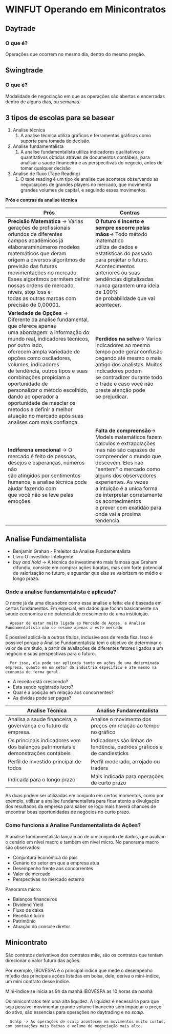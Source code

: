 # WINFUT Operando em Minicontratos

## Daytrade

### O que é?

Operações que ocorrem no mesmo dia, dentro do mesmo pregão.

## Swingtrade

### O que é?

Modalidade de negociação em que as operações são abertas e encerradas dentro de alguns dias, ou semanas.

## 3 tipos de escolas para se basear

1. Analise técnica
   1. A analise técnica utiliza gráficos e ferramentas gráficas como suporte para tomada de decisão. 
2. Analise fundamentalista
   1. A analise fundamentalista utiliza indicadores qualitativos e quantitativos obtidos através de documentos contábeis, para analisar a saude financeira e as perspecitivas do negocio, antes de tomar qualquer decisão
3. Analise de fluxo (Tape Reading)
   1. O tape reading é um tipo de analise que acontece observando as negociações de grandes players no mercado, que movimenta grandes volumes de capital, e seguindo esses movimentos.



**Prós e contras da analise técnica**

Prós | Contras
----- | ------ 
**Precisão Matemática** -> Várias gerações de profissionais oriundos de diferentes <br>campos acadêmicos já elaboraraminúmeros modelos matemáticos que deram <br> origem a diversos algoritmos de previsão das futuras movimentações no mercado. <br> Esses algoritmos permitem definir nossas ordens de mercado, niveis, stop loss e <br> todas as outras marcas com precisão de 0,00001.|**O futuro é incerto e sempre escorre pelas mãos**-> Todo método matematico <br>utiliza de dados e estatisticas do passado para projetar o futuro. Acontecimentos<br>anteriores ou suas tendências digitalizadas nunca garantem uma ideia de 100%<br>de probabilidade que vai acontecer.
**Variedade de Opções** -> Diferente da analise fundamental, que oferece apenas<br>uma abordagem: a informação do mundo real, indicadores técnicos, por outro lado,<br> oferecem ampla variedade de opções como osciladores, volumes, indicadores<br>de tendência, outros tipos e suas combinações propiciam a oportunidade de<br>personalizar o método escolhido, dando ao operador a oportunidade de mesclar os<br>metodos e definir a melhor atuação no mercado após suas analises com mais confiança.| **Perdidos na selva**-> Varios indicadores ao mesmo tempo pode gerar confusão<br>cegando até mesmo o mais antigo dos analistas. Muitos indicadores podem<br>se contradizer durante todo o trade e caso você não preste atenção pode<br>se prejudicar.
**Indiferena emocional** -> O mercado é feito de pessoas, desejos e esperanças, números não<br>são atingidos por sentimentos humanos, a analise técnica pode ajudar fazendo com<br>que você não se leve pelas emoções.|**Falta de compreensão**-> Models matemáticos fazem calculos e extrapolações<br>mas não são capazes de compreender o mundo que descevem. Eles não<br> "sentem" o mercado como alguns dos observadores experientes. As vezes<br>a intuição é a unica forma de interpretar corretamente os acontecimentos<br>e prever com exatidão para onde vai a proxima tendencia.

## Analise Fundamentalista

* Benjamin Grahan - Preleitor da Analise Fundamentalista
* Livro O investidor inteligente
* _buy and hold_ -> A técnica de investimento mais famosa que Graham difundiu, consiste em comprar ações baratas, mas com forte potencial de valorização no futuro, e aguardar que elas se valorizem no médio e longo prazo.

### Onde a analise fundamentalista é aplicada?

O nome já da uma dica sobre como essa analise e feita: ela é baseada em certos fundamentos. Em especial, em dados que focam basicamente na saude economica e no potencial de crescimento de uma instituição.

      Apesar de estar muito ligada ao Mercado de Açoes, a Analise Fundamentalista não se resume apenas a este mercado

É possivel aplicá-la a outros titulos, inclusive aos de renda fixa. Isso é possivel porque a Analise Fundamentalista tem o objetivo de determinar o valor de um titulo, a partir de avaliações de diferentes fatores ligados a um negócio e suas perspectivas para o futuro.

      Por isso, ela pode ser aplicada tanto em ações de uma determinada empresa, quanto em um setor da indústria especifico e ate mesmo na economia de forma geral.

* A receita está crescendo?
* Esta sendo registrado lucro?
* Qual é a posição em relação aos concorrentes?
* As dividas pode ser pagas?


Analise Técnica | Analise Fundamentalista
--------------- | -----------------------
Analisa a saude financeira, a govervança e o futuro da empresa. | Analise o movimento dos preços em relação ao tempo no gráfico
Os principais indicadores vem dos balanços patrimoniais e demonstrações contábeis | Indicadores são linhas de tendência, padrões gráficos e de candlesticks
Perfil de investido principal de todos | Perfil moderado, arrojado ou traders
Indicada para o longo prazo | Mais indicada para operações de curto prazo

As duas podem ser utilizadas em conjunto em certos momentos, como por exemplo, utilizar a analise fundamentalista para ficar atento a divulgação dos resultados da empresa para saber se logo mais haverá chances de encontrar boas oportunidades de negócios no curto prazo.

### Como funciona a Analise Fundamentalista de Ações?

A analise fundamentalista lança mão de um conjunto de dados, que avaliam o cenário em nível macro e também em nivel micro. No panorama macro são observados:

* Conjuntura econômica do país
* Cenário do setor em que a empresa atua
* Desempenho frente aos concorrentes
* Valor de mercado
* Perspectivas no mercado externo

Panorama micro:

* Balanços financeiros
* Dividend Yield
* Fluxo de caixa
* Receita e lucro
* Patrimônio
* Atuação do console diretor


## Minicontrato

São contratos derivativos dos contratos mãe, são os contratos que tentam direcionar o valor futuro das ações.

Por exemplo, IBOVESPA é o principal indice que mede o desempenho m[edio das principais ações listadas em bolsa, dele, deriva o mini-indice, um mini contrato desse indice.

Mini-indice se inicia as 9h da manhã
IBOVESPA as 10 horas da manhã

Os minicontratos tem uma alta liquidez. A liquidez é necessária para que seja possivel movimentar grande volume financeiro sem impactar o preço do ativo, são essencias para operações no daytrading e no _scalp_.

      Scalp -> As operações de scalp acontecem em movimentos muito curtos, com pontuações mais baixas e volume de negociação mais alto.